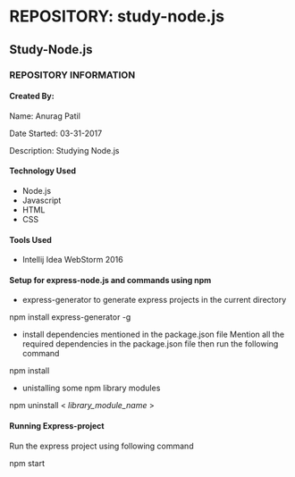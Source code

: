 # REPOSITORY: study-node.js

## Study-Node.js 
### REPOSITORY INFORMATION
#### Created By: 
Name: Anurag Patil

Date Started: 03-31-2017

Description: Studying Node.js 

#### Technology Used
* Node.js
* Javascript
* HTML
* CSS

#### Tools Used
* Intellij Idea WebStorm 2016


#### Setup for express-node.js and commands using npm

* express-generator to generate express projects in the current directory

npm install express-generator -g

* install dependencies mentioned in the package.json file
Mention all the required dependencies in the package.json file then run the following command

npm install

* unistalling some npm library modules

npm uninstall < _library_module_name_ >

#### Running Express-project
Run the express project using following command

npm start
